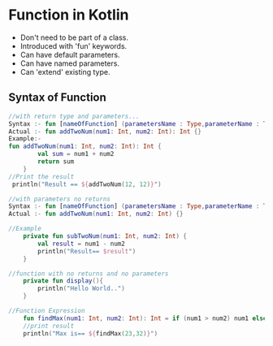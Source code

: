 # Function in Kotlin 
- Don't need to be part of a class.
- Introduced with 'fun' keywords.
- Can have default parameters.
- Can have named parameters.
- Can 'extend' existing type.

## Syntax of Function
```Kotlin
//with return type and parameters...
Syntax :- fun [nameOfFunction] (parametersName : Type,parameterName : Type,...) : [return type if any] {}
Actual :- fun addTwoNum(num1: Int, num2: Int): Int {}
Example:-
fun addTwoNum(num1: Int, num2: Int): Int {
        val sum = num1 + num2
        return sum
    }
//Print the result 
 println("Result == ${addTwoNum(12, 12)}")
```
```Kotlin
//with parameters no returns 
Syntax :- fun [nameOfFunction] (parametersName : Type,parameterName : Type,...) {}
Actual :- fun addTwoNum(num1: Int, num2: Int) {}

//Example
    private fun subTwoNum(num1: Int, num2: Int) {
        val result = num1 - num2
        println("Result== $result")
    }
```
```Kotlin
//function with no returns and no parameters
    private fun display(){
        println("Hello World..")
    }
```
```Kotlin
//Function Expression
    fun findMax(num1: Int, num2: Int): Int = if (num1 > num2) num1 else num2
    //print result 
    println("Max is== ${findMax(23,32)}")
```

